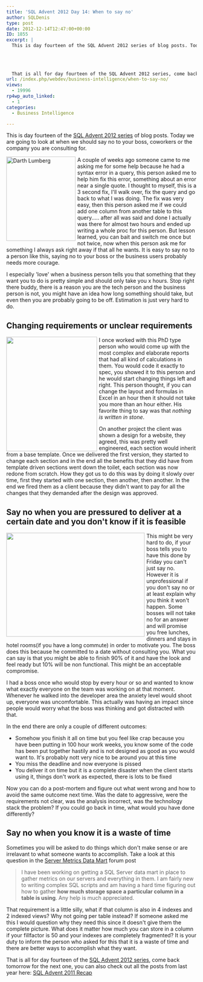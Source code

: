 ```yaml
---
title: 'SQL Advent 2012 Day 14: When to say no'
author: SQLDenis
type: post
date: 2012-12-14T12:47:00+00:00
ID: 1855
excerpt: |
  This is day fourteen of the SQL Advent 2012 series of blog posts. Today we are going to look at when we should say no to your boss or the company you are consulting for.
  
  
  
    
  That is all for day fourteen of the SQL Advent 2012 series, come back to&hellip;
url: /index.php/webdev/business-intelligence/when-to-say-no/
views:
  - 19996
rp4wp_auto_linked:
  - 1
categories:
  - Business Intelligence

---
```

This is day fourteen of the [SQL Advent 2012 series][1] of blog posts. Today we are going to look at when we should say no to your boss, coworkers or the company you are consulting for. 

[<img alt="Darth Lumberg" src="/wp-content/uploads/blogs/DataMgmt/Denis/ADvent/DarthLumberg.PNG?mtime=1355422704" width="183" height="223" style="float:left;margin:0 5px 0 0;" />][2]A couple of weeks ago someone came to me asking me for some help because he had a syntax error in a query, this person asked me to help him fix this error, something about an error near a single quote. I thought to myself, this is a 3 second fix, I'll walk over, fix the query and go back to what I was doing. The fix was very easy, then this person asked me if we could add one column from another table to this query..... after all was said and done I actually was there for almost two hours and ended up writing a whole proc for this person. But lesson learned, you can bait and switch me once but not twice, now when this person ask me for something I always ask right away if that all he wants. It is easy to say no to a person like this, saying no to your boss or the business users probably needs more courage. 

I especially 'love' when a business person tells you that something that they want you to do is pretty simple and should only take you x hours. Stop right there buddy, there is a reason you are the tech person and the business person is not, you might have an idea how long something should take, but even then you are probably going to be off. Estimation is just very hard to do.

## Changing requirements or unclear requirements

[<img alt="" src="/wp-content/uploads/blogs/DataMgmt/Denis/ADvent/design.PNG?mtime=1355424774" width="240" height="303" style="float:left;margin:0 5px 0 0;" />][3]I once worked with this PhD type person who would come up with the most complex and elaborate reports that had all kind of calculations in them. You would code it exactly to spec, you showed it to this person and he would start changing things left and right. This person thought, if you can change the layout and formulas in Excel in an hour then it should not take you more than an hour either. His favorite thing to say was that _nothing is written in stone_.

On another project the client was shown a design for a website, they agreed, this was pretty well engineered, each section would inherit from a base template. Once we delivered the first version, they started to change each section and in the end all the benefits that they did have from template driven sections went down the toilet, each section was now redone from scratch. How they got us to do this was by doing it slowly over time, first they started with one section, then another, then another. In the end we fired them as a client because they didn't want to pay for all the changes that they demanded after the design was approved.

## Say no when you are pressured to deliver at a certain date and you don't know if it is feasible

[<img alt="" src="/wp-content/uploads/blogs/DataMgmt/Denis/ADvent/officespace.PNG?mtime=1355496247" width="366" height="275"  style="float:left;margin:0 5px 0 0;" />][4]This might be very hard to do, if your boss tells you to have this done by Friday you can't just say no. However it is unprofessional if you don't say no or at least explain why you think it won't happen. Some bosses will not take no for an answer and will promise you free lunches, dinners and stays in hotel rooms(if you have a long commute) in order to motivate you. The boss does this because he committed to a date without consulting you. What you can say is that you might be able to finish 90% of it and have the look and feel ready but 10% will be non functional. This might be an acceptable compromise.

I had a boss once who would stop by every hour or so and wanted to know what exactly everyone on the team was working on at that moment. Whenever he walked into the developer area the anxiety level would shoot up, everyone was uncomfortable. This actually was having an impact since people would worry what the boss was thinking and got distracted with that.

In the end there are only a couple of different outcomes:

  * Somehow you finish it all on time but you feel like crap because you have been putting in 100 hour work weeks, you know some of the code has been put together hastily and is not designed as good as you would want to. It's probably nott very nice to be around you at this time
  * You miss the deadline and now everyone is pissed
  * You deliver it on time but it is a complete disaster when the client starts using it, things don't work as expected, there is lots to be fixed

Now you can do a post-mortem and figure out what went wrong and how to avoid the same outcome next time. Was the date to aggressive, were the requirements not clear, was the analysis incorrect, was the technology stack the problem? If you could go back in time, what would you have done differently?



## Say no when you know it is a waste of time

Sometimes you will be asked to do things which don't make sense or are irrelavant to what someone wants to accomplish. Take a look at this question in the [Server Metrics Data Mart][5] forum post

> I have been working on getting a SQL Server data mart in place to gather metrics on our servers and everything in them. I am fairly new to writing complex SQL scripts and am having a hard time figuring out how to gather **how much storage space a particular column in a table is using**. Any help is much appreciated. 

That requirement is a little silly, what if that column is also in 4 indexes and 2 indexed views? Why not going per table instead? If someone asked me this I would question why they need this since it doesn't give them the complete picture. What does it matter how much you can store in a column if your fillfactor is 50 and your indexes are completely fragmented? It is your duty to inform the person who asked for this that it is a waste of time and there are better ways to accomplish what they want.

That is all for day fourteen of the [SQL Advent 2012 series][1], come back tomorrow for the next one, you can also check out all the posts from last year here: [SQL Advent 2011 Recap][6]

 [1]: /index.php/DataMgmt/DBProgramming/sql-advent-2012-here-is
 [2]: /wp-content/uploads/blogs/DataMgmt/Denis/ADvent/DarthLumberg.PNG?mtime=1355422704
 [3]: /wp-content/uploads/blogs/DataMgmt/Denis/ADvent/design.PNG?mtime=1355424774
 [4]: /wp-content/uploads/blogs/DataMgmt/Denis/ADvent/officespace.PNG?mtime=1355496247
 [5]: http://forum.ltd.local/viewtopic.php?f=22&t=17865
 [6]: /index.php/DataMgmt/DataDesign/sql-advent-2011-recap